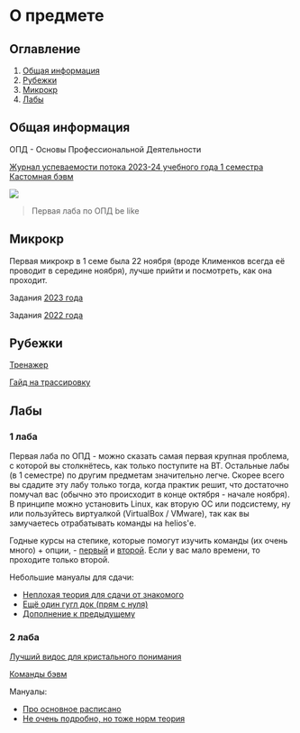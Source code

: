# О предмете

## Оглавление
1. [Общая информация](#info)
2. [Рубежки](#rubez)
3. [Микрокр](#microkr)
4. [Лабы](#labs)

## Общая информация <a name="info"></a>

ОПД - Основы Профессиональной Деятельности

[Журнал успеваемости потока 2023-24 учебного года 1 семестра](https://docs.google.com/spreadsheets/d/13S-2iAf4nN32t-FHNJ_jX8qY8gaT1N2PcAmV19g3OMo/edit#gid=1376124505)
[Кастомная бэвм](custom.jar)

![](https://i.imgur.com/2KYoZI5.gif)

> Первая лаба по ОПД be like

## Микрокр <a name="microkr"></a>
Первая микрокр в 1 семе была 22 ноября (вроде Клименков всегда её проводит в середине ноября), лучше прийти и посмотреть, как она проходит.

Задания [2023 года](https://github.com/petrovviacheslav/myitmo/blob/main/%D0%9E%D0%9F%D0%94/%D0%BC%D0%B8%D0%BA%D1%80%D0%BE%D0%BA%D1%80/1.pdf)

Задания [2022 года](https://github.com/maxbarsukov/itmo/blob/master/1-2%20%D0%BE%D0%BF%D0%B4/%D0%BC%D0%B8%D0%BA%D1%80%D0%BE%D0%BA%D1%80/3/full.pdf)

## Рубежки <a name="rubez"></a>
[Тренажер](https://se.ifmo.ru/~s263975/program-tracing/)

[Гайд на трассировку](https://www.youtube.com/watch?v=u2-U5QQYgZw)

## Лабы <a name="labs"></a>
### 1 лаба
Первая лаба по ОПД - можно сказать самая первая крупная проблема, с которой вы столкнётесь, как только поступите на ВТ. Остальные лабы (в 1 семестре) по другим предметам значительно легче. 
Скорее всего вы сдадите эту лабу только тогда, когда практик решит, что достаточно помучал вас (обычно это происходит в конце октября - начале ноября).
В принципе можно установить Linux, как вторую ОС или подсистему, ну или пользуйтесь виртуалкой (VirtualBox / VMware), так как вы замучаетесь отрабатывать команды на helios'е.

Годные курсы на степике, которые помогут изучить команды (их очень много) + опции, - [первый](https://stepik.org/course/548/syllabus) и [второй](https://stepik.org/course/762/syllabus). Если у вас мало времени, то проходите только второй.

Небольшие мануалы для сдачи:
- [Неплохая теория для сдачи от знакомого](https://docs.google.com/document/d/19otD1kkqn4YImn4nDXEeJ2ycgZoWlZ9C/edit)
- [Ещё один гугл док (прям с нуля)](https://docs.google.com/document/d/1XZ7bkOy13lZGQ0-5w4AaAFLb610I_oCZKR_OsyIkvao/)
- [Дополнение к предыдущему](https://docs.google.com/document/d/1Bc6oI4yNCBIUSL9HYmv4jfmCJZzMQJRaJLEnP4KGhTY/)


### 2 лаба

[Лучший видос для кристального понимания](https://www.youtube.com/watch?v=5DXYGx7RtZY)

[Команды бэвм](commands.txt)

Мануалы:
- [Про основное расписано](https://docs.google.com/document/d/1uIEith7IyBjr1Ml_8ONNz5hXl6lLQfBaHNtGxB_ksww/edit)
- [Не очень подробно, но тоже норм теория](https://docs.google.com/document/d/1UIqWxUiW1aPzg4WzF9Zs3w9L5EkX_6YL/edit)